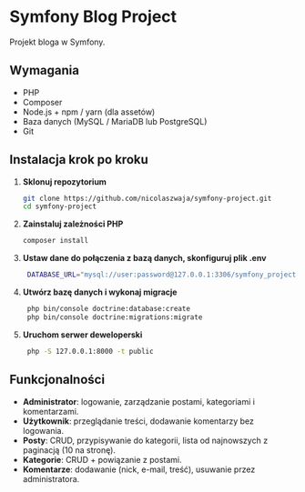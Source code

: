 # Symfony Blog Project

Projekt bloga w Symfony.

## Wymagania

- PHP
- Composer  
- Node.js + npm / yarn (dla assetów)  
- Baza danych (MySQL / MariaDB lub PostgreSQL)  
- Git  

## Instalacja krok po kroku

1. **Sklonuj repozytorium**
   ```bash
   git clone https://github.com/nicolaszwaja/symfony-project.git
   cd symfony-project

1. **Zainstaluj zależności PHP**
    ```bash
    composer install

1. **Ustaw dane do połączenia z bazą danych, skonfiguruj plik .env**
   ```bash
    DATABASE_URL="mysql://user:password@127.0.0.1:3306/symfony_project"
1. **Utwórz bazę danych i wykonaj migracje**
   ```bash
    php bin/console doctrine:database:create
    php bin/console doctrine:migrations:migrate

1. **Uruchom serwer deweloperski**
   ```bash
    php -S 127.0.0.1:8000 -t public

## Funkcjonalności

- **Administrator**: logowanie, zarządzanie postami, kategoriami i komentarzami.  
- **Użytkownik**: przeglądanie treści, dodawanie komentarzy bez logowania.  
- **Posty**: CRUD, przypisywanie do kategorii, lista od najnowszych z paginacją (10 na stronę).  
- **Kategorie**: CRUD + powiązanie z postami.  
- **Komentarze**: dodawanie (nick, e-mail, treść), usuwanie przez administratora.
